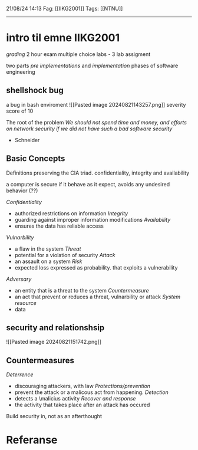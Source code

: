 21/08/24 14:13
Fag: [[IIKG2001]]
Tags: [[NTNU]]
___

# intro til emne IIKG2001
*grading*
2 hour exam
multiple choice
labs - 3 lab assigment

two parts
*pre implementations* and *implementation* phases of software engineering

## shellshock bug
a bug in bash enviroment
![[Pasted image 20240821143257.png]]
severity score of 10


The root of the problem
*We should not spend time and money, and efforts on network security if we did not have such a bad software security*
- Schneider

## Basic Concepts
Definitions
preserving the CIA triad. confidentiality, integrity and availability

a computer is secure if it behave as it expect, avoids any undesired behavior (??)

*Confidentiality*
- authorized restrictions on information
*Integrity*
- guarding against improper information modifications
*Availability*
- ensures the data has reliable access



*Vulnarbility*
- a flaw in the system
*Threat*
- potential for a violation of security
*Attack*
- an assault on a system
*Risk*
- expected loss expressed as probability. that exploits a vulnerability

*Adversary*
- an entity that is a threat to the system
*Countermeasure*
- an act that prevent or reduces a threat, vulnarbility or attack
*System resource*
- data 

## security and relationshsip
![[Pasted image 20240821151742.png]]

## Countermeasures
*Deterrence*
- discouraging attackers, with law
*Protections/prevention*
- prevent the attack or a malicous act from happening.
*Detection*
- detects a \malicius activity
*Recover and response*
- the activity that takes place after an attack has occured



Build security in, not as an afterthought


# Referanse
